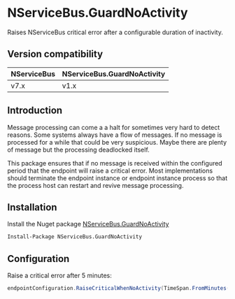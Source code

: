 # NServiceBus.GuardNoActivity

Raises NServiceBus critical error after a configurable duration of inactivity.

## Version compatibility

| NServiceBus | NServiceBus.GuardNoActivity |
| ----------- | --------------------------- |
| v7.x        | v1.x                        |

## Introduction

Message processing can come a a halt for sometimes very hard to detect reasons. Some systems always have a flow of messages. If no message is processed for a while that could be very suspicious. Maybe there are plenty of message but the processing deadlocked itself.

This package ensures that if no message is received within the configured period that the endpoint will raise a critical error. Most implementations should terminate the endpoint instance or endpoint instance process so that the process host can restart and revive message processing.

## Installation

Install the Nuget package [NServiceBus.GuardNoActivity](https://www.nuget.org/packages/NServiceBus.GuardNoActivity)

```txt
Install-Package NServiceBus.GuardNoActivity
```

## Configuration

Raise a critical error after 5 minutes:

```c#
endpointConfiguration.RaiseCriticalWhenNoActivity(TimeSpan.FromMinutes(5));
```
